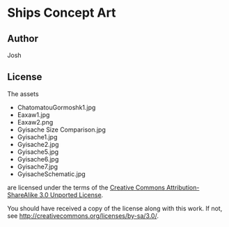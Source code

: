 Ships Concept Art
=================

Author
------
Josh


License
-------

The assets

* ChatomatouGormoshk1.jpg
* Eaxaw1.jpg
* Eaxaw2.png
* Gyisache Size Comparison.jpg
* Gyisache1.jpg
* Gyisache2.jpg
* Gyisache5.jpg
* Gyisache6.jpg
* Gyisache7.jpg
* GyisacheSchematic.jpg

are licensed under the terms of the
[Creative Commons Attribution-ShareAlike 3.0 Unported License](../../../COPYING).

You should have received a copy of the license along with this
work.  If not, see <http://creativecommons.org/licenses/by-sa/3.0/>.

